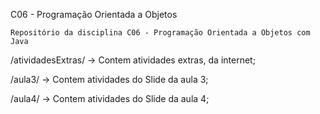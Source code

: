 C06 - Programação Orientada a Objetos

    Repositório da disciplina C06 - Programação Orientada a Objetos com Java

/atividadesExtras/ -> Contem atividades extras, da internet;

/aula3/ ->  Contem atividades do Slide da aula 3;

/aula4/ -> Contem atividades do Slide da aula 4;
